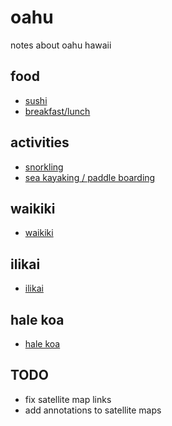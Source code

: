 # oahu

notes about oahu hawaii

## food
- [sushi](food.md#sushi)
- [breakfast/lunch](food.md#breakfastlunch)

## activities
- [snorkling](activities.md#snorkling)
- [sea kayaking / paddle boarding](activities.md#sea-kayaking--paddle-boarding)

## waikiki
- [waikiki](waikiki.md)

## ilikai
- [ilikai](ilikai.md)

## hale koa
- [hale koa](halekoa.md)

## TODO 

- fix satellite map links 
- add annotations to satellite maps
